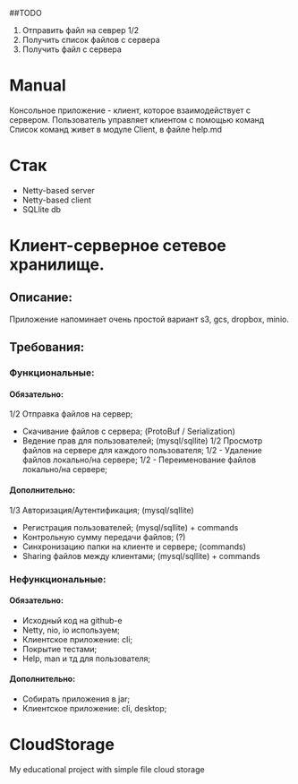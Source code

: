 ##TODO
1. Отправить файл на севрер 1/2
2. Получить список файлов с сервера
3. Получить файл с сервера

# Manual
Консольное приложение - клиент, которое взаимодействует с сервером. 
Пользователь управляет клиентом с помощью команд
Список команд живет в модуле Client, в файле help.md

# Стак
- Netty-based server
- Netty-based client
- SQLlite db

# Клиент-серверное сетевое хранилище.

## Описание:

Приложение напоминает очень простой вариант s3, gcs, dropbox, minio.

## Требования:

### Функциональные:

#### Обязательно:

1/2 Отправка файлов на сервер; 
- Скачивание файлов с сервера; (ProtoBuf / Serialization)
- Ведение прав для пользователей; (mysql/sqllite)
1/2 Просмотр файлов на сервере для каждого пользователя; 
1/2 - Удаление файлов локально/на сервере; 
1/2 - Переименование файлов локально/на сервере; 

#### Дополнительно:

1/3 Авторизация/Аутентификация; (mysql/sqllite)
- Регистрация пользователей; (mysql/sqllite) + commands
- Контрольную сумму передачи файлов; (?)
- Синхронизацию папки на клиенте и сервере; (commands)
- Sharing файлов между клиентами; (mysql/sqllite) + commands

### Нефункциональные:

#### Обязательно:

- Исходный код на github-е
- Netty, nio, io используем;
- Клиентское приложение: cli;
- Покрытие тестами;
- Help, man и тд для пользователя;

#### Дополнительно:

- Собирать приложения в jar;
- Клиентское приложение: cli, desktop;




# CloudStorage
My educational project with simple file cloud storage





